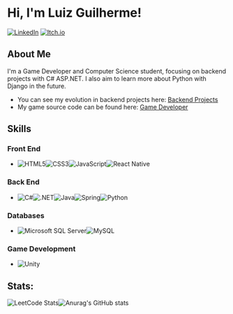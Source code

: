 # Hi, I'm Luiz Guilherme!

[![LinkedIn](https://img.shields.io/badge/linkedin-%230077B5.svg?style=for-the-badge&logo=linkedin&logoColor=white)](https://www.linkedin.com/in/luiz-guilherme-de-souza-gon%C3%A7alves-aa3374160/)
[![Itch.io](https://img.shields.io/badge/Itch-%23FF0B34.svg?style=for-the-badge&logo=Itch.io&logoColor=white)](https://luizgi.itch.io/)

## About Me
I'm a Game Developer and Computer Science student, focusing on backend projects with C# ASP.NET. I also aim to learn more about Python with Django in the future.

- You can see my evolution in backend projects here: [Backend Projects](https://github.com/stars/Luizgi/lists/backend-projects)
- My game source code can be found here: [Game Developer](https://github.com/stars/Luizgi/lists/game-developer)

## Skills

### Front End
- ![HTML5](https://img.shields.io/badge/html5-%23E34F26.svg?style=for-the-badge&logo=html5&logoColor=white)![CSS3](https://img.shields.io/badge/css3-%231572B6.svg?style=for-the-badge&logo=css3&logoColor=white)![JavaScript](https://img.shields.io/badge/javascript-%23323330.svg?style=for-the-badge&logo=javascript&logoColor=%23F7DF1E)![React Native](https://img.shields.io/badge/react_native-%2320232a.svg?style=for-the-badge&logo=react&logoColor=%2361DAFB)

### Back End
- ![C#](https://img.shields.io/badge/c%23-%23239120.svg?style=for-the-badge&logo=csharp&logoColor=white)![.NET](https://img.shields.io/badge/.NET-5C2D91?style=for-the-badge&logo=.net&logoColor=white)![Java](https://img.shields.io/badge/Java-ED8B00?style=for-the-badge&logo=openjdk&logoColor=white)![Spring](https://img.shields.io/badge/Spring-6DB33F?style=for-the-badge&logo=spring&logoColor=white)![Python](https://img.shields.io/badge/python-3670A0?style=for-the-badge&logo=python&logoColor=ffdd54)

### Databases
- ![Microsoft SQL Server](https://img.shields.io/badge/Microsoft%20SQL%20Server-CC2927?style=for-the-badge&logo=microsoft%20sql%20server&logoColor=white)![MySQL](https://img.shields.io/badge/mysql-4479A1.svg?style=for-the-badge&logo=mysql&logoColor=white)

### Game Development
- ![Unity](https://img.shields.io/badge/unity-%23000000.svg?style=for-the-badge&logo=unity&logoColor=white)

## Stats:
![LeetCode Stats](https://leetcard.jacoblin.cool/sogoleXoX?theme=dark&font=Prompt)![Anurag's GitHub stats](https://github-readme-stats.vercel.app/api?username=Luizgi&show_icons=true&theme=dark)
